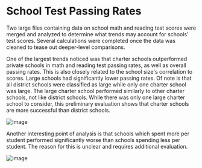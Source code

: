 # School Test Passing Rates

Two large files containing data on school math and reading test scores were merged and analyzed to determine what trends may account for schools' test scores. Several calculations were completed once the data was cleaned to tease out deeper-level comparisons. 

One of the largest trends noticed was that charter schools outperformed private schools in math and reading test passing rates, as well as overall passing rates. This is also closely related to the school size's correlation to scores. Large schools had significantly lower passing rates. Of note is that all district schools were classified as large while only one charter school was large. The large charter school performed similarly to other charter schools, not like district schools. While there was only one large charter school to consider, this preliminary evaluation shows that charter schools are more successful than district schools.

![image](https://user-images.githubusercontent.com/116215793/214157401-8b5cd34e-fba2-43f2-9133-5a2629d9c89b.png)


Another interesting point of analysis is that schools which spent more per student performed significantly worse than schools spending less per student. The reason for this is unclear and requires additional evaluation. 

![image](https://user-images.githubusercontent.com/116215793/214157262-b2773542-279e-4458-9bc0-d419de9ae25d.png)

